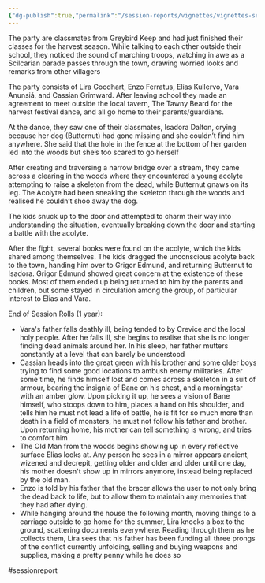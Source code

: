 ```yaml
---
{"dg-publish":true,"permalink":"/session-reports/vignettes/vignettes-session-1/"}
---
```


The party are classmates from Greybird Keep and had just finished their classes for the harvest season. While talking to each other outside their school, they noticed the sound of marching troops, watching in awe as a Scilcarian parade passes through the town, drawing worried looks and remarks from other villagers

The party consists of Lira Goodhart, Enzo Ferratus, Elias Kullervo, Vara Anunsiá, and Cassian Grimward. After leaving school they made an agreement to meet outside the local tavern, The Tawny Beard for the harvest festival dance, and all go home to their parents/guardians.

At the dance, they saw one of their classmates, Isadora Dalton, crying because her dog (Butternut) had gone missing and she couldn’t find him anywhere. She said that the hole in the fence at the bottom of her garden led into the woods but she’s too scared to go herself

After creating and traversing a narrow bridge over a stream, they came across a clearing in the woods where they encountered a young acolyte attempting to raise a skeleton from the dead, while Butternut gnaws on its leg. The Acolyte had been sneaking the skeleton through the woods and realised he couldn’t shoo away the dog. 

The kids snuck up to the door and attempted to charm their way into understanding the situation, eventually breaking down the door and starting a battle with the acolyte.

After the fight, several books were found on the acolyte, which the kids shared among themselves. The kids dragged the unconscious acolyte back to the town, handing him over to Grigor Edmund, and returning Butternut to Isadora. Grigor Edmund showed great concern at the existence of these books. Most of them ended up being returned to him by the parents and children, but some stayed in circulation among the group, of particular interest to Elias and Vara.

End of Session Rolls (1 year):
- Vara's father falls deathly ill, being tended to by Crevice and the local holy people. After he falls ill, she begins to realise that she is no longer finding dead animals around her. In his sleep, her father mutters constantly at a level that can barely be understood
-  Cassian heads into the great green with his brother and some older boys trying to find some good locations to ambush enemy militaries. After some time, he finds himself lost and comes across a skeleton in a suit of armour, bearing the insignia of Bane on his chest, and a morningstar with an amber glow. Upon picking it up, he sees a vision of Bane himself, who stoops down to him, places a hand on his shoulder, and tells him he must not lead a life of battle, he is fit for so much more than death in a field of monsters, he must not follow his father and brother. Upon returning home, his mother can tell something is wrong, and tries to comfort him
- The Old Man from the woods begins showing up in every reflective surface Elias looks at. Any person he sees in a mirror appears ancient, wizened and decrepit, getting older and older and older until one day, his mother doesn't show up in mirrors anymore, instead being replaced by the old man. 
- Enzo is told by his father that the bracer allows the user to not only bring the dead back to life, but to allow them to maintain any memories that they had after dying.
- While hanging around the house the following month, moving things to a carriage outside to go home for the summer, Lira knocks a box to the ground, scattering documents everywhere. Reading through them as he collects them, Lira sees that his father has been funding all three prongs of the conflict currently unfolding, selling and buying weapons and supplies, making a pretty penny while he does so

#sessionreport 